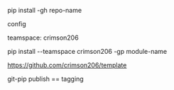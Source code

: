 


pip install -gh repo-name

config

teamspace: crimson206

pip install --teamspace crimson206 -gp module-name


https://github.com/crimson206/template

git-pip publish == tagging


